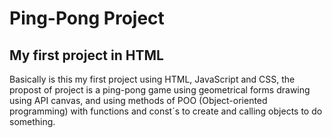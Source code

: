 # Ping-Pong Project 
<h2>My first project in HTML</h2>
<p>Basically is this my first project using HTML, JavaScript and CSS, the propost of project is a 
  ping-pong game using geometrical forms drawing using API canvas, and using methods of POO
  (Object-oriented programming) with functions and const´s to create and calling objects to do
  something.
</p>






